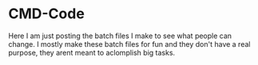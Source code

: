 # CMD-Code
Here I am just posting the batch files I make to see what people can change.
I mostly make these batch files for fun and they don't have a real purpose, they arent meant to aclomplish big tasks.
